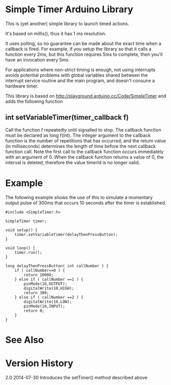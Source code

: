 Simple Timer Arduino Library
============================

This is (yet another) simple library to launch timed actions.

It's based on millis(), thus it has 1 ms resolution.

It uses polling, so no guarantee can be made about the exact time when a callback is fired. For example, if you setup the library so that it calls a function every 2ms, but this function requires 5ms to complete, then you'll have an invocation every 5ms.

For applications where non-strict timing is enough, not using interrupts avoids potential problems with global variables shared between the interrupt service routine and the main program, and doesn't consune a hardware timer. 

This library is based on http://playground.arduino.cc/Code/SimpleTimer and adds the following function

int setVariableTimer(timer_callback f)
--------------------------------------

Call the function f repeatedly until signalled to stop. The callback function must be declared as long f(int). The integer argument to the callback function is the number of repetitions that has occurred, and the return value (in milliseconds) determines the length of time before the next callback function call. Note the first call to the callback function occurs immediately with an argument of 0. When the callback function returns a value of 0, the interval is deleted, therefore the value timerId is no longer valid.

Example
=======

The following example shows the use of this to simulate a momentary output pulse of 300ms that occurs 10 seconds after the timer is established.

```
#include <SimpleTimer.h>

SimpleTimer timer;

void setup() {
	timer.setVariableTimer(delayThenPressButton);
}

void loop() {
	timer.run();
}

long delayThenPressButton( int callNumber ) {
	if ( callNumber==0 ) {
		return 10000;
	} else if ( callNumber ==1 ) {
		pinMode(10,OUTPUT);
		digitalWrite(10,HIGH);
		return 300;
	} else if ( callNumber ==2 ) {
		digitalWrite(10,LOW);
		pinMode(10,INPUT);
		return 0;
	}	
}
```

See Also
========

Version History
===============

2.0 2014-07-30 Introduces the setTimer() method described above



